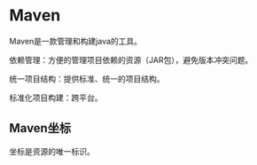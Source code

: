# Maven

Maven是一款管理和构建java的工具。

依赖管理：方便的管理项目依赖的资源（JAR包），避免版本冲突问题。

统一项目结构：提供标准、统一的项目结构。

标准化项目构建：跨平台。



## Maven坐标

坐标是资源的唯一标识。

